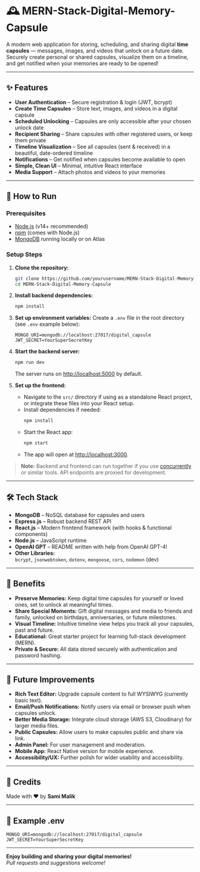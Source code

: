 
# 🕰️ MERN-Stack-Digital-Memory-Capsule

A modern web application for storing, scheduling, and sharing digital **time capsules** — messages, images, and videos that unlock on a future date. Securely create personal or shared capsules, visualize them on a timeline, and get notified when your memories are ready to be opened!

---

## ✨ Features

- **User Authentication** – Secure registration & login (JWT, bcrypt)
- **Create Time Capsules** – Store text, images, and videos in a digital capsule
- **Scheduled Unlocking** – Capsules are only accessible after your chosen unlock date
- **Recipient Sharing** – Share capsules with other registered users, or keep them private
- **Timeline Visualization** – See all capsules (sent & received) in a beautiful, date-ordered timeline
- **Notifications** – Get notified when capsules become available to open
- **Simple, Clean UI** – Minimal, intuitive React interface
- **Media Support** – Attach photos and videos to your memories

---

## 🚀 How to Run

### **Prerequisites**
- [Node.js](https://nodejs.org/) (v14+ recommended)
- [npm](https://www.npmjs.com/) (comes with Node.js)
- [MongoDB](https://www.mongodb.com/) running locally or on Atlas

### **Setup Steps**

1. **Clone the repository:**
   ```sh
   git clone https://github.com/yourusername/MERN-Stack-Digital-Memory-Capsule.git
   cd MERN-Stack-Digital-Memory-Capsule
   ```

2. **Install backend dependencies:**
   ```sh
   npm install
   ```

3. **Set up environment variables:**
   Create a `.env` file in the root directory (see `.env` example below):
   ```
   MONGO_URI=mongodb://localhost:27017/digital_capsule
   JWT_SECRET=YourSuperSecretKey
   ```

4. **Start the backend server:**
   ```sh
   npm run dev
   ```
   The server runs on [http://localhost:5000](http://localhost:5000) by default.

5. **Set up the frontend:**
   - Navigate to the `src/` directory if using as a standalone React project, or integrate these files into your React setup.
   - Install dependencies if needed:
     ```sh
     npm install
     ```
   - Start the React app:
     ```sh
     npm start
     ```
   - The app will open at [http://localhost:3000](http://localhost:3000).

> **Note:** Backend and frontend can run together if you use [concurrently](https://www.npmjs.com/package/concurrently) or similar tools. API endpoints are proxied for development.

---

## 🛠️ Tech Stack

- **MongoDB** – NoSQL database for capsules and users
- **Express.js** – Robust backend REST API
- **React.js** – Modern frontend framework (with hooks & functional components)
- **Node.js** – JavaScript runtime
- **OpenAI GPT** – README written with help from OpenAI GPT-4!
- **Other Libraries:**  
  `bcrypt`, `jsonwebtoken`, `dotenv`, `mongoose`, `cors`, `nodemon` (dev)

---

## 🎁 Benefits

- **Preserve Memories:** Keep digital time capsules for yourself or loved ones, set to unlock at meaningful times.
- **Share Special Moments:** Gift digital messages and media to friends and family, unlocked on birthdays, anniversaries, or future milestones.
- **Visual Timeline:** Intuitive timeline view helps you track all your capsules, past and future.
- **Educational:** Great starter project for learning full-stack development (MERN).
- **Private & Secure:** All data stored securely with authentication and password hashing.

---

## 🚧 Future Improvements

- **Rich Text Editor:** Upgrade capsule content to full WYSIWYG (currently basic text).
- **Email/Push Notifications:** Notify users via email or browser push when capsules unlock.
- **Better Media Storage:** Integrate cloud storage (AWS S3, Cloudinary) for larger media files.
- **Public Capsules:** Allow users to make capsules public and share via link.
- **Admin Panel:** For user management and moderation.
- **Mobile App:** React Native version for mobile experience.
- **Accessibility/UX:** Further polish for wider usability and accessibility.

---

## 🙏 Credits

Made with ❤️ by **Sami Malik**

---

## 📎 Example .env

```env
MONGO_URI=mongodb://localhost:27017/digital_capsule
JWT_SECRET=YourSuperSecretKey
```

---

**Enjoy building and sharing your digital memories!**  
*Pull requests and suggestions welcome!*
